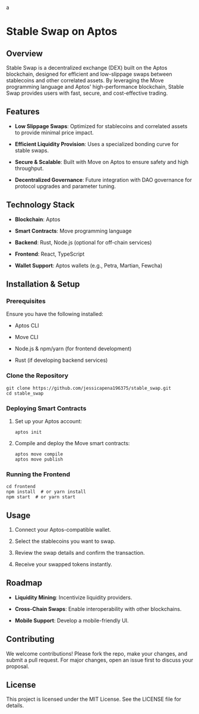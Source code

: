 a
# Stable Swap on Aptos

## Overview

Stable Swap is a decentralized exchange (DEX) built on the Aptos blockchain, designed for efficient and low-slippage swaps between stablecoins and other correlated assets. By leveraging the Move programming language and Aptos' high-performance blockchain, Stable Swap provides users with fast, secure, and cost-effective trading.

## Features

-   **Low Slippage Swaps**: Optimized for stablecoins and correlated assets to provide minimal price impact.
    
-   **Efficient Liquidity Provision**: Uses a specialized bonding curve for stable swaps.
    
-   **Secure & Scalable**: Built with Move on Aptos to ensure safety and high throughput.
    
-   **Decentralized Governance**: Future integration with DAO governance for protocol upgrades and parameter tuning.
    

## Technology Stack

-   **Blockchain**: Aptos
    
-   **Smart Contracts**: Move programming language
    
-   **Backend**: Rust, Node.js (optional for off-chain services)
    
-   **Frontend**: React, TypeScript
    
-   **Wallet Support**: Aptos wallets (e.g., Petra, Martian, Fewcha)
    

## Installation & Setup

### Prerequisites

Ensure you have the following installed:

-   Aptos CLI
    
-   Move CLI
    
-   Node.js & npm/yarn (for frontend development)
    
-   Rust (if developing backend services)
    

### Clone the Repository

```
git clone https://github.com/jessicapena196375/stable_swap.git
cd stable_swap
```

### Deploying Smart Contracts

1.  Set up your Aptos account:
    
    ```
    aptos init
    ```
    
2.  Compile and deploy the Move smart contracts:
    
    ```
    aptos move compile
    aptos move publish
    ```
    

### Running the Frontend

```
cd frontend
npm install  # or yarn install
npm start  # or yarn start
```

## Usage

1.  Connect your Aptos-compatible wallet.
    
2.  Select the stablecoins you want to swap.
    
3.  Review the swap details and confirm the transaction.
    
4.  Receive your swapped tokens instantly.
    

## Roadmap

-   **Liquidity Mining**: Incentivize liquidity providers.
    
-   **Cross-Chain Swaps**: Enable interoperability with other blockchains.
    
-   **Mobile Support**: Develop a mobile-friendly UI.
    

## Contributing

We welcome contributions! Please fork the repo, make your changes, and submit a pull request. For major changes, open an issue first to discuss your proposal.

## License

This project is licensed under the MIT License. See the LICENSE file for details.

